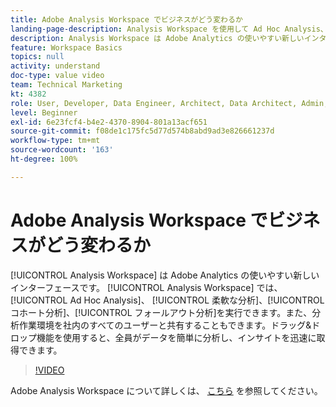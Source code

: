 ```yaml
---
title: Adobe Analysis Workspace でビジネスがどう変わるか
landing-page-description: Analysis Workspace を使用して Ad Hoc Analysis、フレキシブル分析、コホート分析、フォールアウト分析を実行する方法について説明します。
description: Analysis Workspace は Adobe Analytics の使いやすい新しいインターフェースです。 Analysis Workspace では、Ad Hoc Analysis、 柔軟な分析、コホート分析、フォールアウト分析を実行できます。また、分析作業環境を社内のすべてのユーザーと共有することもできます。ドラッグ&ドロップ機能を使用すると、全員がデータを簡単に分析し、インサイトを迅速に取得できます。
feature: Workspace Basics
topics: null
activity: understand
doc-type: value video
team: Technical Marketing
kt: 4382
role: User, Developer, Data Engineer, Architect, Data Architect, Admin, Leader
level: Beginner
exl-id: 6e23fcf4-b4e2-4370-8904-801a13acf651
source-git-commit: f08de1c175fc5d77d574b8abd9ad3e826661237d
workflow-type: tm+mt
source-wordcount: '163'
ht-degree: 100%

---
```


# Adobe Analysis Workspace でビジネスがどう変わるか

[!UICONTROL Analysis Workspace] は Adobe Analytics の使いやすい新しいインターフェースです。 [!UICONTROL Analysis Workspace] では、[!UICONTROL Ad Hoc Analysis]、 [!UICONTROL 柔軟な分析]、[!UICONTROL コホート分析]、[!UICONTROL フォールアウト分析]を実行できます。また、分析作業環境を社内のすべてのユーザーと共有することもできます。ドラッグ&amp;ドロップ機能を使用すると、全員がデータを簡単に分析し、インサイトを迅速に取得できます。

>[!VIDEO](https://video.tv.adobe.com/v/31501/?quality=12)

Adobe Analysis Workspace について詳しくは、 [こちら](https://www.adobe.com/jp/analytics/ad-hoc-analysis.html?sdid=T32PLYTV&amp;mv=search) を参照してください。
